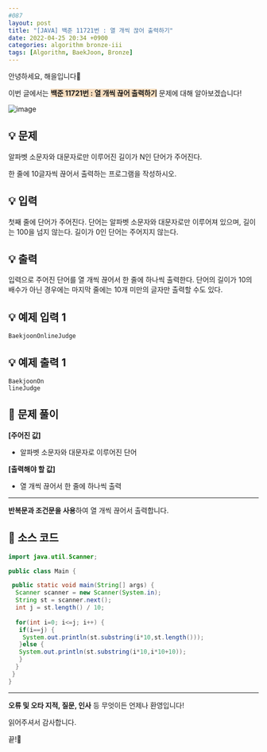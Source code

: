 ```yaml
---
#087
layout: post
title: "[JAVA] 백준 11721번 : 열 개씩 끊어 출력하기"
date: 2022-04-25 20:34 +0900
categories: algorithm bronze-iii
tags: [Algorithm, BaekJoon, Bronze]
---
```


안녕하세요, 해을입니다🦖

이번 글에서는 <span style="background-color:#f7ddbe">**백준 11721번 : 열 개씩 끊어 출력하기**</span> 문제에 대해 알아보겠습니다!

![image](https://user-images.githubusercontent.com/39720852/174050735-acd3a899-18ce-434c-ae64-4912be25d512.png)

## 💡 문제

알파벳 소문자와 대문자로만 이루어진 길이가 N인 단어가 주어진다.

한 줄에 10글자씩 끊어서 출력하는 프로그램을 작성하시오.

## 💡 입력

첫째 줄에 단어가 주어진다. 단어는 알파벳 소문자와 대문자로만 이루어져 있으며, 길이는 100을 넘지 않는다. 길이가 0인 단어는 주어지지 않는다.

## 💡 출력

입력으로 주어진 단어를 열 개씩 끊어서 한 줄에 하나씩 출력한다. 단어의 길이가 10의 배수가 아닌 경우에는 마지막 줄에는 10개 미만의 글자만 출력할 수도 있다.

## 💡 예제 입력 1

```
BaekjoonOnlineJudge
```

## 💡 예제 출력 1

```
BaekjoonOn
lineJudge
```

## 🚩 문제 풀이

**[주어진 값]**

* 알파벳 소문자와 대문자로 이루어진 단어

**[출력해야 할 값]**

* 열 개씩 끊어서 한 줄에 하나씩 출력

---

**반복문과 조건문을 사용**하여 열 개씩 끊어서 출력합니다.

## 🚩 소스 코드

``` java
import java.util.Scanner;

public class Main {

 public static void main(String[] args) {
  Scanner scanner = new Scanner(System.in);
  String st = scanner.next();
  int j = st.length() / 10;
  
  for(int i=0; i<=j; i++) {
   if(i==j) {
    System.out.println(st.substring(i*10,st.length()));
   }else {
   System.out.println(st.substring(i*10,i*10+10));
   }
  }
 }
}
```

---

**오류 및 오타 지적, 질문, 인사** 등 무엇이든 언제나 환영입니다!

읽어주셔서 감사합니다.

끝!🦕
